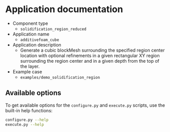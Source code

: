 # Application documentation

- Component type
  - `solidification_region_reduced`
- Application name
  - `additivefoam_cube`
- Application description
  - Generate a cubic blockMesh surrounding
    the specified region center location with optional refinements
    in a given rectangular XY region surrounding the region center
    and in a given depth from the top of the layer.
- Example case
  - `examples/demo_solidification_region`

## Available options

To get available options for the `configure.py` and `execute.py` scripts, use the built-in help functions:

```bash
configure.py --help
execute.py --help
```
